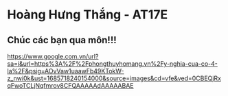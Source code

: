 
# **Hoàng Hưng Thắng - AT17E**

## Chúc các bạn qua môn!!!

https://www.google.com.vn/url?sa=i&url=https%3A%2F%2Fphongthuyhomang.vn%2Fy-nghia-cua-co-4-la%2F&psig=AOvVaw1uaawFb49KTokW-z_nwi0k&ust=1685718240154000&source=images&cd=vfe&ved=0CBEQjRxqFwoTCLjNqfmrov8CFQAAAAAdAAAAABAE

